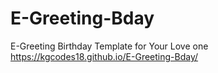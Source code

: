 # E-Greeting-Bday
E-Greeting Birthday Template for Your Love one
https://kgcodes18.github.io/E-Greeting-Bday/
